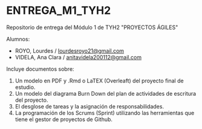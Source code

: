 # ENTREGA_M1_TYH2
Repositorio de entrega del Módulo 1 de TYH2 "PROYECTOS ÁGILES"

Alumnos: 
* ROYO, Lourdes  / lourdesroyo21@gmail.com
* VIDELA, Ana Clara / anitavidela200112@gmail.com

Incluye documentos sobre:
1. Un modelo en PDF y .Rmd o LaTEX (Overleaft) del proyecto final de estudio.
2. Un modelo del diagrama Burn Down del plan de actividades de escritura del proyecto.
3. El desglose de tareas y la asignación de responsabilidades.
4. La programación de los Scrums (Sprint) utilizando las herramientas que tiene el gestor de proyectos de Github.


